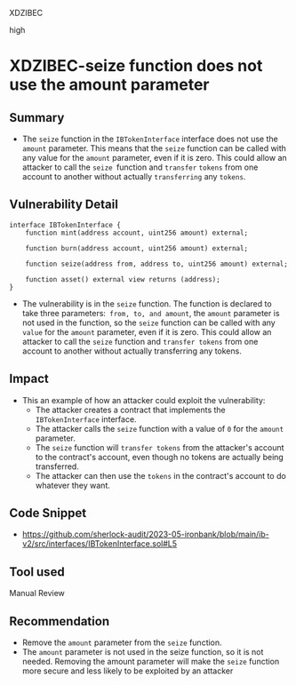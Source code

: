 XDZIBEC

high

# XDZIBEC-seize function does not use the amount parameter

## Summary
- The `seize` function in the `IBTokenInterface` interface does not use the `amount` parameter. This means that the `seize` function can be called with any value for the `amount` parameter, even if it is zero. This could allow an attacker to call the `seize `function and `transfer` `tokens` from one account to another without actually `transferring` any `tokens`.
## Vulnerability Detail
```solidity
interface IBTokenInterface {
    function mint(address account, uint256 amount) external;

    function burn(address account, uint256 amount) external;

    function seize(address from, address to, uint256 amount) external;

    function asset() external view returns (address);
}
```
- The vulnerability  is in the `seize` function. The function is declared to take three parameters:` from, to, and amount`, the `amount` parameter is not used in the function, so the `seize` function can be called with any `value` for the `amount` parameter, even if it is zero. This could allow an attacker to call the `seize` function and `transfer tokens` from one account to another without actually transferring any tokens.
## Impact
- This an example of how an attacker could exploit the vulnerability:
    - The attacker creates a contract that implements the `IBTokenInterface` interface.
    - The attacker calls the `seize` function with a value of `0` for the `amount` parameter.
    - The `seize` function will `transfer tokens` from the attacker's account to the contract's account, even though no tokens are actually being transferred.
    - The attacker can then use the `tokens` in the contract's account to do whatever they want.
## Code Snippet
- https://github.com/sherlock-audit/2023-05-ironbank/blob/main/ib-v2/src/interfaces/IBTokenInterface.sol#L5
## Tool used

Manual Review

## Recommendation
- Remove the `amount` parameter from the `seize` function.
- The `amount` parameter is not used in the seize function, so it is not needed. Removing the amount parameter will make the `seize` function more secure and less likely to be exploited by an attacker